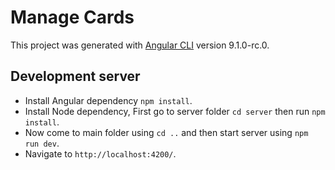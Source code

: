 # Manage Cards

This project was generated with [Angular CLI](https://github.com/angular/angular-cli) version 9.1.0-rc.0.

## Development server        
* Install Angular dependency `npm install`.
* Install Node dependency, First go to server folder `cd server` then run `npm install`.
* Now come to main folder using `cd ..` and then start server using `npm run dev`.
* Navigate to `http://localhost:4200/`.
